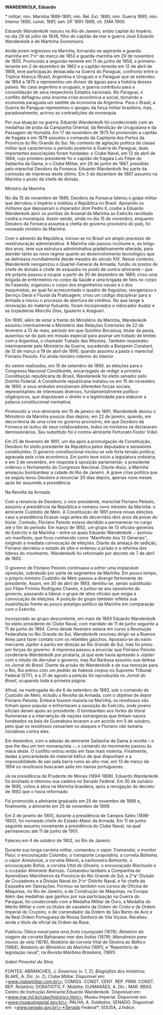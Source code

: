 **WANDENKOLK, Eduardo**

\* militar; min. Marinha 1889-1891; min. Rel. Ext. 1890; min. Guerra
1890; min. Interior 1890; const. 1891; sen. DF 1891-1899; ch. EMA 1900.

*Eduardo Wandenkolk* nasceu no Rio de Janeiro, então capital do Império,
no dia 29 de julho de 1838, filho do capitão de mar e guerra José
Eduardo Wandenkolk e de Martinha Gomensoro.

Ainda jovem ingressou na Marinha, tornando-se aspirante a guarda-marinha
em 1^o^ de março de 1853 e guarda-marinha em 29 de novembro de 1855.
Promovido a segundo-tenente em 11 de junho de 1858, a primeiro-tenente
em 2 de dezembro de 1862 e a capitão-tenente em 12 de abril de 1868,
teve participação destacada na Guerra do Paraguai, confronto entre a
Tríplice Aliança (Brasil, Argentina e Uruguai) e o Paraguai que se
estendeu de 1864 a 1870 e representou um divisor de águas para a
história desses países. No caso argentino e uruguaio, a guerra
contribuiu para a consolidação de seus respectivos Estados nacionais. No
Paraguai, o conflito deflagrou uma enorme crise econômica e social,
tornando a economia paraguaia um satélite da economia da Argentina. Para
o Brasil, a Guerra do Paraguai representou o apogeu da força militar
brasileira, mas, paradoxalmente, acirrou as contradições da monarquia.

Por sua atuação na guerra, Eduardo Wandenkolk foi condecorado com as
medalhas de prata da Campanha Oriental, da Rendição de Uruguaiana e da
Passagem do Humaitá. Em 17 de novembro de 1875 foi promovido a capitão
de fragata e em 1879 assumiu o comando da Capitania dos Portos da
Província do Rio Grande do Sul. No contexto de agitação política da
classe militar que caracterizou o período posterior à Guerra do
Paraguai, duas importantes associações foram fundadas: o Clube Naval, em
12 de abril de 1884, cujo primeiro presidente foi o capitão de fragata
Luís Filipe de Saldanha da Gama, e o Clube Militar, em 26 de junho de
1887, presidido pelo marechal Deodoro da Fonseca. Eduardo Wandenkolk fez
parte da comissão de imprensa deste último. Em 3 de dezembro de 1887
assumiu na Marinha o posto de chefe de divisão.

Ministro da Marinha

No dia 15 de novembro de 1889, Deodoro da Fonseca liderou o golpe
militar que derrubou o Império e instituiu a República no Brasil.
Apoiando os militares que depuseram o imperador dom Pedro II, coube a
Eduardo Wandenkolk abrir os portões do Arsenal da Marinha ao Exército
revoltado contra a monarquia. Assim sendo, ainda no dia 15 de novembro,
enquanto Deodoro da Fonseca assumia a chefia do governo provisório do
país, foi nomeado ministro da Marinha.

Com o advento da República, iniciou-se no Brasil um amplo processo de
reestruturação administrativa. A Marinha não passou incólume e, ao longo
dos anos, teve sua estrutura administrativa gradativamente alterada,
para atender tanto ao novo regime quanto ao desenvolvimento tecnológico
que se delineava mundialmente desde meados do século XIX. Nesse
contexto, Wandenkolk reorganizou o Quartel-General da Armada; fundiu os
postos de chefe de divisão e chefe de esquadra no posto de
contra-almirante – que ele próprio passou a ocupar a partir de 30 de
dezembro de 1889; criou uma brigada de enfermeiros no corpo da Saúde e
uma brigada de fiéis no corpo da Fazenda; organizou o corpo dos
engenheiros navais e o dos maquinistas, ao qual foi acrescentado o
quadro de foguistas; reorganizou o Serviço Geral e Fluvial da
Praticagem; criou um código disciplinar para a Armada e iniciou o
processo de abertura de créditos. No que tange à renovação do material
flutuante, foram incorporados o rebocador *Audaz* e as torpedeiras
*Marcílio Dias*, *Iguatemi* e *Araguari*.

Em 1890, além de estar à frente do Ministério da Marinha, Wandenkolk
assumiu interinamente o Ministério das Relações Exteriores de 22 de
fevereiro a 13 de maio, período em que Quintino Bocaiúva, titular da
pasta, ausentou-se do país em missão especial para assinar um tratado de
limites com a Argentina, o chamado Tratado das Missões. Também respondeu
interinamente pelo Ministério da Guerra, sucedendo a Benjamin Constant,
de 12 de março a 19 de abril de 1890, quando assumiu a pasta o marechal
Floriano Peixoto. Foi ainda ministro interino do Interior.

Ao serem realizadas, em 15 de setembro de 1890, as eleições para o
Congresso Nacional Constituinte, encarregado de redigir a primeira
Constituição republicana do Brasil, Wandenkolk foi eleito senador pelo
Distrito Federal. A Constituinte republicana instalou-se em 15 de
novembro de 1890, e seus embates envolveram diferentes forças sociais,
representantes de interesses diversos, fundamentalmente
político-oligárquicos, que disputavam o direito e a legitimidade para
elaborar a palavra constitucional normativa.

Promovido a vice-almirante em 15 de janeiro de 1891, Wandenkolk deixou o
Ministério da Marinha poucos dias depois, em 22 de janeiro, quando, em
decorrência de uma crise no governo provisório, em que Deodoro da
Fonseca se isolou de seus colaboradores, todos os ministros se
declararam demissionários. Seu substituto foi o contra-almirante
Fortunato Foster Vidal.

Em 25 de fevereiro de 1891, um dia após a promulgação da Constituição,
Deodoro foi eleito presidente da República pelos deputados e senadores
constituintes. O governo constitucional iniciou-se sob forte tensão
política, agravada pela crise econômica. Em junho teve início a
legislatura ordinária, e em 3 de novembro, em resposta à oposição
parlamentar, o presidente ordenou o fechamento do Congresso Nacional.
Diante disso, a Marinha ameaçou bombardear a cidade do Rio de Janeiro. A
grave crise política que se seguiu levou Deodoro a renunciar 20 dias
depois, apenas nove meses após ter assumido a presidência.

Na Revolta da Armada

Com a renúncia de Deodoro, o vice-presidente, marechal Floriano Peixoto,
assumiu a presidência da República e nomeou novo ministro da Marinha: o
almirante Custódio de Melo. A Constituição de 1891 previa novas eleições
caso a presidência ficasse vaga antes de decorridos dois anos da posse
do titular. Contudo, Floriano Peixoto estava decidido a permanecer no
cargo até o fim do período. Em março de 1892, um grupo de 13
oficiais-generais do Exército e da Marinha – entre os quais Eduardo
Wandenkolk − assinou um manifesto, que ficou conhecido como “Manifesto
dos 13 Generais”, exigindo a imediata convocação de eleições. Diante da
ameaça de sedição, Floriano decretou o estado de sítio e ordenou a
prisão e a reforma dos líderes do movimento. Wandenkolk foi reformado
por decreto de 7 de abril de 1892.

O governo de Floriano Peixoto continuava a sofrer uma implacável
oposição, sobretudo por parte de segmentos da Marinha. Em pouco tempo, o
próprio ministro Custódio de Melo passou a divergir fortemente do
presidente. Assim, em 30 de abril de 1893, demitiu-se, sendo substituído
por Filipe Firmino Rodrigues Chaves, e juntou-se aos opositores do
governo, passando a liderar o grupo de altos oficiais que exigia a
convocação de eleições. A posição do grupo também refletia sua
insatisfação frente ao pouco prestígio político da Marinha em comparação
com o Exército.

Incorporado ao grupo descontente, em maio de 1893 Eduardo Wandenkolk foi
eleito presidente do Clube Naval, com mandato de 11 de junho seguinte a
11 de junho de 1894. Como desde fevereiro estava em curso a Revolução
Federalista no Rio Grande do Sul, Wandenkolk resolveu dirigir-se a
Buenos Aires para fazer contato com os rebeldes gaúchos. Apossou-se do
navio mercante *Júpiter* e partiu em direção ao Rio Grande do Sul, mas
foi preso por forças do governo. A imprensa passou a anunciar que
Floriano Peixoto condenaria Wandenkolk por pirataria, já que este havia
apresado o *Júpiter* com o intuito de derrubar o governo, mas Rui
Barbosa assumiu sua defesa no *Jornal do Brasil*. Diante da prisão de
Wandenkolk e de sua remoção para o Rio, Rui entrou com um pedido de
*habeas corpus* no Supremo Tribunal Federal (STF), e a 31 de agosto a
petição foi reproduzida no *Jornal do Brasil*, ocupando toda a primeira
página.

Afinal, na madrugada do dia 6 de setembro de 1893, sob o comando de
Custódio de Melo, eclodiu a Revolta da Armada, com o objetivo de depor
Floriano Peixoto. Embora fossem maioria na Marinha, os revoltosos não
tinham apoio popular e enfrentaram a oposição do Exército, onde jovens
oficiais deram apoio ao presidente. O bombardeio aos fortes do litoral
fluminense e a intervenção de nações estrangeiras que tinham navios
fundeados na baía de Guanabara levaram a um acordo em 5 de outubro, pelo
qual os revoltosos cessariam os ataques e Floriano não tomaria
iniciativas contra eles.

Em dezembro, com a adesão do almirante Saldanha da Gama à revolta – o
que lhe deu um tom monarquista −, o comando do movimento passou às mãos
deste. O conflito entrou então em fase mais violenta. Finalmente, dadas
a precariedade do material bélico de que dispunham e a impossibilidade
de sair pela barra rumo ao alto-mar, em 13 de março de 1894 os
revoltosos buscaram asilo em navios portugueses.

Já na presidência de Prudente de Morais (1894-1898), Eduardo Wandenkolk
foi anistiado e retomou sua cadeira no Senado Federal. Em 30 de outubro
de 1895, voltou à ativa na Marinha brasileira, após a revogação do
decreto de 1892 que o havia reformado.

Foi promovido a almirante graduado em 25 de novembro de 1898 e,
finalmente, a almirante em 25 de novembro de 1899.

Em 3 de janeiro de 1900, durante a presidência de Campos Sales
(1898-1902), foi nomeado chefe do Estado-Maior da Armada. Em 11 de junho
seguinte assumiu novamente a presidência do Clube Naval, na qual
permaneceu até 11 de junho de 1901.

Faleceu em 4 de outubro de 1902, no Rio de Janeiro.

Durante sua longa carreira militar, comandou o vapor *Tramandaí*, o
monitor *Piauí*, o encouraçado *Colombo*, o transporte *Leopoldina*, a
corveta *Bahiana*, o vapor *Amazonas*, a corveta *Niterói*, a canhoneira
*Belmonte*, o encouraçado *Bahia*, a corveta *Vital de Oliveira*, o
encouraçado *Riachuelo* e o cruzador *Almirante Barroso*. Comandou
também a Companhia de Aprendizes-Marinheiros da Província do Rio Grande
do Sul, a 2^a^ Divisão de Cruzadores e a Divisão Naval do 3^o^ Distrito
Naval, e foi chefe da Esquadra em Operações. Formou-se também nos cursos
de Oficina de Máquinas, no Rio de Janeiro, e de Construção de Máquinas,
na Europa. Além das medalhas que ganhou por sua participação na Guerra
do Paraguai, foi condecorado com a Medalha Militar de Ouro, a Medalha do
Mérito Militar e com os títulos de cavaleiro da Ordem de Cristo e da
Ordem Imperial do Cruzeiro, e de comendador da Ordem de São Bento de
Aviz e da Real Ordem Portuguesa de Nossa Senhora de Vila Viçosa. Recebeu
ainda o título de oficial da Ordem da Rosa.

Publicou *Tática naval para uma frota couraçada* (1876); *Relatório da
viagem da corveta* Bahiana*ao mar das Índias* (1879); *Manobreiro para
navios de vela* (1876); *Relatório da corveta* Vital de Oliveira *ao
Báltico* (1884); *Relatório do Ministério da Marinha* (1891); e
“Repertório de legislação naval”, na *Revista Marítima Brasileira*,
(1891).

*Izabel Pimentel da Silva*

FONTES: ABRANCHES, J. *Governos* (v. 1, 2); *Biografias dos ministros*;
BLAKE, A. *Dic*. (v. 2); Clube Militar. Disponível em:
\<www.clubemilitar.com.br\>; COMISS. CONST. CENT. REP. PRIM. CONST. REP.
*Relatório*; DORATIOTO, F. *Maldita*; GUIMARÃES, A. *Dic.*; MAR. BRAS.
Centro de Instrução Almirante Eduardo Wandenkolk. Disponível em:
\<www.mar.mil.br/ciaw/historico.htm\>; Museu Imperial. Disponível em:
\<www.museuimperial.gov.br\>; PALHA, A. *Soldados*; SENADO. Disponível
em: \<www.senado.gov.br\>;*Senado Federal*; SOUSA, J.*Índice*.
